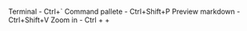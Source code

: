 Terminal - Ctrl+`
Command pallete - Ctrl+Shift+P
Preview markdown - Ctrl+Shift+V
Zoom in - Ctrl + +

